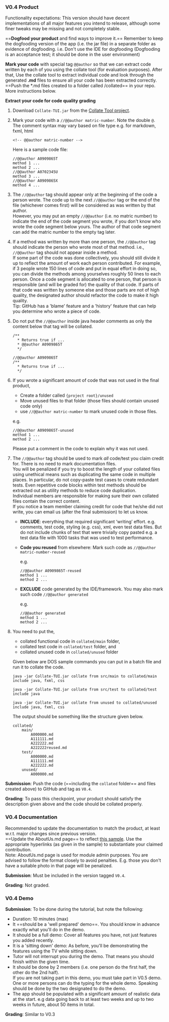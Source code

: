 ### V0.4 Product

Functionality expectations: This version should have decent implementations of all major features you intend to release, although some finer tweaks may be missing and not completely stable.

==**Dogfood your product** and find ways to improve it.== Remember to keep the dogfooding version of the app (i.e. the jar file) in a separate folder as evidence of dogfooding. i.e. Don't use the IDE for dogfooding (Dogfooding is an acceptance test; it should be done in the user environment)

**Mark your code** with special tag `@@author` so that we can extract code written by each of you using the collate tool (for evaluation purposes). After that, Use the collate tool to extract individual code and look through the generated **.md** files to ensure all your code has been extracted correctly. ==Push the *.md files created to a folder called /collated== in your repo. More instructions below.

**Extract your code for code quality grading**

1.  Download `Collate-TUI.jar` from the [Collate Tool project](https://github.com/se-edu/collate).
2.  Mark your code with a `//@@author matric-number`. Note the double `@`. The comment syntax may vary based on file type e.g. for markdown, fxml, html
    ```
    <!-- @@author matric-number -->
    ```

    Here is a sample code file:
    ```
    //@@author A0909865T
    method 1 ...
    method 2 ...
    //@@author A0702345U
    method 3 ...
    //@@author A0909865X
    method 4 ...
    ```
3.  The `//@@author` tag should appear only at the beginning of the code a person wrote. The code up to the next `//@@author` tag or the end of the file (whichever comes first) will be considered as was written by that author.  
    However, you may put an empty `//@@author` (i.e. no matric number) to indicate the end of the code segment you wrote, if you don't know who wrote the code segment below yours. The author of that code segment can add the matric number to the empty tag later.
4.  If a method was written by more than one person, the `//@@author` tag should indicate the person who wrote most of that method. i.e., `//@@author` tag should not appear inside a method.  
    If some part of the code was done collectively, you should still divide it up to reflect the amount of work each person contributed. For example, if 3 people wrote 150 lines of code and put in equal effort in doing so, you can divide the methods among yourselves roughly 50 lines to each person. Once a code segment is allocated to one person, that person is responsible (and will be graded for) the quality of that code. If parts of that code was written by someone else and those parts are not of high quality, the designated author should refactor the code to make it high quality.  
    Tip: GitHub has a 'blame' feature and a 'history' feature that can help you determine who wrote a piece of code.
5.  Do not put the `//@@author` inside java header comments as only the content below that tag will be collated.
    
    ```
    /**
      * Returns true if ...
      * @@author A0909865T
      */
    ```
    ```
    //@@author A0909865T
    /**
      * Returns true if ...
      */
    ```
6.  If you wrote a significant amount of code that was not used in the final product,
    *   Create a folder called `{project root}/unused`
    *   Move unused files to that folder (those files should contain unused code only)
    *   use `//@@author matric-number` to mark unused code in those files.
    
    e.g.
    ```
    //@@author A0909865T-unused
    method 1 ...
    method 2 ...
    ```
    
    Please put a comment in the code to explain why it was not used. 
    
7.  The `//@@author` tag should be used to mark *all* code/test you claim credit for. There is no need to mark documentation files.  
    You will be penalized if you try to boost the length of your collated files using unethical means such as duplicating the same code in multiple places. In particular, do not copy-paste test cases to create redundant tests. Even repetitive code blocks within test methods should be extracted out as utility methods to reduce code duplication.  
    Individual members are responsible for making sure their own collated files contain the correct content.  
    If you notice a team member claiming credit for code that he/she did not write, you can email us (after the final submission) to let us know.

    *   **INCLUDE**: everything that required significant ‘writing’ effort. e.g. comments, test code, styling (e.g. css), xml, even test data files. But do not include chunks of text that were trivially copy pasted e.g. a test data file with 1000 tasks that was used to test performance.
    *   **Code you reused** from elsewhere: Mark such code as `//@@author matric-number-reused`
    
        e.g.
    
        ```
        //@@author A0909865T-reused
        method 1 ...
        method 2 ...
        ```
    *   **EXCLUDE** code generated by the IDE/framework. You may also mark such code `//@@author generated`

        e.g.       

        ```
        //@@author generated
        method 1 ...
        method 2 ...
        ```
    
17.  You need to put the,   
        * collated functional code in `collated/main` folder,
        * collated test code in `collated/test` folder, and
        * collated unused code in `collated/unused` folder
        
        Given below are DOS sample commands you can put in a batch file and run it to collate the code.

        ```
        java -jar Collate-TUI.jar collate from src/main to collated/main include java, fxml, css
        
        java -jar Collate-TUI.jar collate from src/test to collated/test include java
        
        java -jar Collate-TUI.jar collate from unused to collated/unused include java, fxml, css
        ```

        The output should be something like the structure given below.

        ```
        collated/
            main/
                A000000.md
                A111111.md
                A222222.md
                A222222reused.md
            test/
                A000000.md
                A111111.md
                A222222.md
            unused/
                A000000.md
        ```

**Submission**: Push the code (==including the `collated` folder== and files created above) to GitHub and tag as `V0.4`.

**Grading**: To pass this checkpoint, your product should satisfy the description given above and the code should be collated properly.

### V0.4 Documentation

Recommended to update the documentation to match the product, at least w.r.t. major changes since previous version.  
==Update the AboutUs.md page== to reflect [this sample](https://github.com/nus-cs2103/website/blob/master/contents/AboutUs.md). Use the appropriate hyperlinks (as given in the sample) to substantiate your claimed contribution.  
Note: AboutUs.md page is used for module admin purposes. You are advised to follow the format closely to avoid penalties. E.g. those you don't have a suitable photo in that page will be penalized.

**Submission**: Must be included in the version tagged `V0.4`.

**Grading**: Not graded.  

### V0.4 Demo

**Submission**: To be done during the tutorial, but note the following:

*   Duration: 10 minutes (max)
*   It ==should be a 'well prepared' demo==. You should know in advance exactly what you'll do in the demo.
*   It should be a full demo: Cover all features you have, not just features you added recently.
*   It is a 'sitting down' demo: As before, you'll be demonstrating the features using the TV while sitting down.
*   Tutor will not interrupt you during the demo. That means you should finish within the given time.
*   It should be done by 2 members (i.e. one person do the first half, the other do the 2nd half).  
    If you are not taking part in this demo, you must take part in V0.5 demo.  
    One or more persons can do the typing for the whole demo. Speaking should be done by the two designated to do the demo.
*   The app should be populated with a significant amount of realistic data at the start. e.g data going back to at least two weeks and up to two weeks in future, about 50 items in total.

**Grading**: Similar to V0.3

